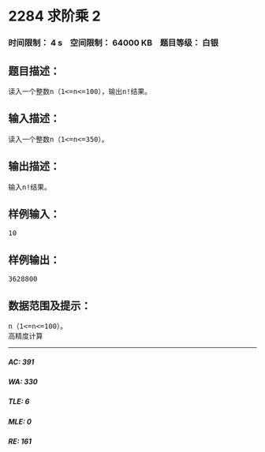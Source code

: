 # 2284 求阶乘 2   
### 时间限制： 4 s&nbsp;&nbsp;&nbsp;&nbsp;空间限制： 64000 KB&nbsp;&nbsp;&nbsp;&nbsp;题目等级： 白银  
## 题目描述：  

<pre>
读入一个整数n（1<=n<=100），输出n!结果。
</pre>
  
  
## 输入描述：  

<pre>
读入一个整数n（1<=n<=350）。
</pre>
  
  
## 输出描述：  

<pre>
输入n!结果。
</pre>
  
  
## 样例输入：  

<pre>
10
</pre>
  
  
## 样例输出：  

<pre>
3628800
</pre>
  
  
## 数据范围及提示：  

<pre>
n（1<=n<=100）。
高精度计算
</pre>
  
  
***  

##### AC: 391  
##### WA: 330  
##### TLE: 6  
##### MLE: 0  
##### RE: 161  
